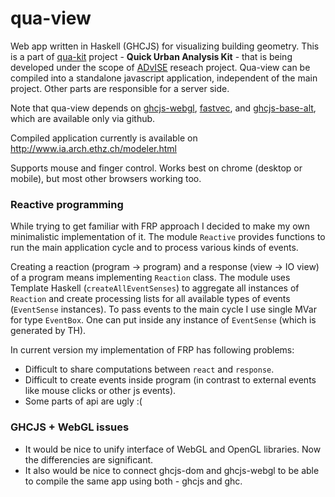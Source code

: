# qua-view
Web app written in Haskell (GHCJS) for visualizing building geometry.
This is a part of [qua-kit](https://github.com/achirkin/qua-kit) project - **Quick Urban Analysis Kit** -
that is being developed under the scope of [ADvISE](http://www.ia.arch.ethz.ch/advise/) reseach project.
Qua-view can be compiled into a standalone javascript application, independent of the main project.
Other parts are responsible for a server side.

Note that qua-view depends on
[ghcjs-webgl](https://github.com/achirkin/ghcjs-webgl), 
[fastvec](https://github.com/achirkin/fastvec), and
[ghcjs-base-alt](https://github.com/achirkin/ghcjs-base-alt),
which are available only via github.

Compiled application currently is available on http://www.ia.arch.ethz.ch/modeler.html

Supports mouse and finger control. Works best on chrome (desktop or mobile), but most other browsers working too.

### Reactive programming

While trying to get familiar with FRP approach I decided to make my own minimalistic implementation of it.
The module `Reactive` provides functions to run the main application cycle and to process various kinds of events.

Creating a reaction (program -> program) and a response (view -> IO view) of a program means implementing `Reaction` class. The module uses Template Haskell (`createAllEventSenses`) to aggregate all instances of `Reaction` and create processing lists for all available types of events (`EventSense` instances). To pass events to the main cycle I use single MVar for type `EventBox`. One can put inside any instance of `EventSense` (which is generated by TH).

In current version my implementation of FRP has following problems:

* Difficult to share computations between `react` and `response`.
* Difficult to create events inside program (in contrast to external events like mouse clicks or other js events).
* Some parts of api are ugly :(

### GHCJS + WebGL issues

* It would be nice to unify interface of WebGL and OpenGL libraries. Now the differencies are significant.
* It also would be nice to connect ghcjs-dom and ghcjs-webgl to be able to compile the same app using both - ghcjs and ghc.
